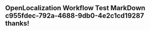 <properties
ms.topic="hero-topic"
ms.test1="hero-topic"
ms.test2="test"/>


## OpenLocalization Workflow Test MarkDown c955fdec-792a-4688-9db0-4e2c1cd19287 thanks!



<!--HONumber=Aug16_HO4-->


